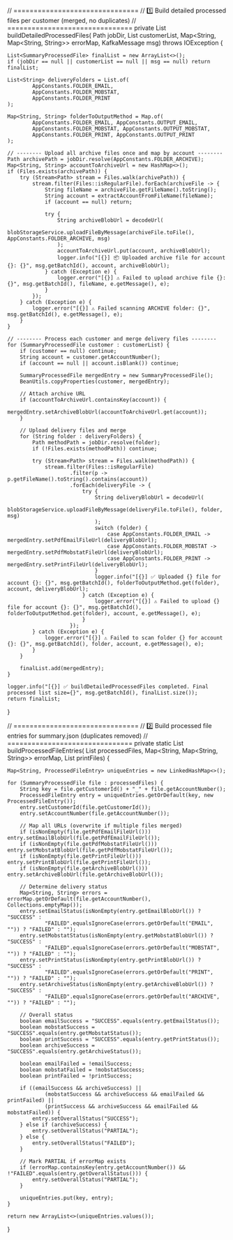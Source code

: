 // ===============================
// 1️⃣ Build detailed processed files per customer (merged, no duplicates)
// ===============================
private List<SummaryProcessedFile> buildDetailedProcessedFiles(
        Path jobDir,
        List<SummaryProcessedFile> customerList,
        Map<String, Map<String, String>> errorMap,
        KafkaMessage msg) throws IOException {

    List<SummaryProcessedFile> finalList = new ArrayList<>();
    if (jobDir == null || customerList == null || msg == null) return finalList;

    List<String> deliveryFolders = List.of(
            AppConstants.FOLDER_EMAIL,
            AppConstants.FOLDER_MOBSTAT,
            AppConstants.FOLDER_PRINT
    );

    Map<String, String> folderToOutputMethod = Map.of(
            AppConstants.FOLDER_EMAIL, AppConstants.OUTPUT_EMAIL,
            AppConstants.FOLDER_MOBSTAT, AppConstants.OUTPUT_MOBSTAT,
            AppConstants.FOLDER_PRINT, AppConstants.OUTPUT_PRINT
    );

    // -------- Upload all archive files once and map by account --------
    Path archivePath = jobDir.resolve(AppConstants.FOLDER_ARCHIVE);
    Map<String, String> accountToArchiveUrl = new HashMap<>();
    if (Files.exists(archivePath)) {
        try (Stream<Path> stream = Files.walk(archivePath)) {
            stream.filter(Files::isRegularFile).forEach(archiveFile -> {
                String fileName = archiveFile.getFileName().toString();
                String account = extractAccountFromFileName(fileName);
                if (account == null) return;

                try {
                    String archiveBlobUrl = decodeUrl(
                            blobStorageService.uploadFileByMessage(archiveFile.toFile(), AppConstants.FOLDER_ARCHIVE, msg)
                    );
                    accountToArchiveUrl.put(account, archiveBlobUrl);
                    logger.info("[{}] 📦 Uploaded archive file for account {}: {}", msg.getBatchId(), account, archiveBlobUrl);
                } catch (Exception e) {
                    logger.error("[{}] ⚠️ Failed to upload archive file {}: {}", msg.getBatchId(), fileName, e.getMessage(), e);
                }
            });
        } catch (Exception e) {
            logger.error("[{}] ⚠️ Failed scanning ARCHIVE folder: {}", msg.getBatchId(), e.getMessage(), e);
        }
    }

    // -------- Process each customer and merge delivery files --------
    for (SummaryProcessedFile customer : customerList) {
        if (customer == null) continue;
        String account = customer.getAccountNumber();
        if (account == null || account.isBlank()) continue;

        SummaryProcessedFile mergedEntry = new SummaryProcessedFile();
        BeanUtils.copyProperties(customer, mergedEntry);

        // Attach archive URL
        if (accountToArchiveUrl.containsKey(account)) {
            mergedEntry.setArchiveBlobUrl(accountToArchiveUrl.get(account));
        }

        // Upload delivery files and merge
        for (String folder : deliveryFolders) {
            Path methodPath = jobDir.resolve(folder);
            if (!Files.exists(methodPath)) continue;

            try (Stream<Path> stream = Files.walk(methodPath)) {
                stream.filter(Files::isRegularFile)
                        .filter(p -> p.getFileName().toString().contains(account))
                        .forEach(deliveryFile -> {
                            try {
                                String deliveryBlobUrl = decodeUrl(
                                        blobStorageService.uploadFileByMessage(deliveryFile.toFile(), folder, msg)
                                );
                                switch (folder) {
                                    case AppConstants.FOLDER_EMAIL -> mergedEntry.setPdfEmailFileUrl(deliveryBlobUrl);
                                    case AppConstants.FOLDER_MOBSTAT -> mergedEntry.setPdfMobstatFileUrl(deliveryBlobUrl);
                                    case AppConstants.FOLDER_PRINT -> mergedEntry.setPrintFileUrl(deliveryBlobUrl);
                                }
                                logger.info("[{}] ✅ Uploaded {} file for account {}: {}", msg.getBatchId(), folderToOutputMethod.get(folder), account, deliveryBlobUrl);
                            } catch (Exception e) {
                                logger.error("[{}] ⚠️ Failed to upload {} file for account {}: {}", msg.getBatchId(), folderToOutputMethod.get(folder), account, e.getMessage(), e);
                            }
                        });
            } catch (Exception e) {
                logger.error("[{}] ⚠️ Failed to scan folder {} for account {}: {}", msg.getBatchId(), folder, account, e.getMessage(), e);
            }
        }

        finalList.add(mergedEntry);
    }

    logger.info("[{}] ✅ buildDetailedProcessedFiles completed. Final processed list size={}", msg.getBatchId(), finalList.size());
    return finalList;
}

// ===============================
// 2️⃣ Build processed file entries for summary.json (duplicates removed)
// ===============================
private static List<ProcessedFileEntry> buildProcessedFileEntries(
        List<SummaryProcessedFile> processedFiles,
        Map<String, Map<String, String>> errorMap,
        List<PrintFile> printFiles) {

    Map<String, ProcessedFileEntry> uniqueEntries = new LinkedHashMap<>();

    for (SummaryProcessedFile file : processedFiles) {
        String key = file.getCustomerId() + "_" + file.getAccountNumber();
        ProcessedFileEntry entry = uniqueEntries.getOrDefault(key, new ProcessedFileEntry());
        entry.setCustomerId(file.getCustomerId());
        entry.setAccountNumber(file.getAccountNumber());

        // Map all URLs (overwrite if multiple files merged)
        if (isNonEmpty(file.getPdfEmailFileUrl())) entry.setEmailBlobUrl(file.getPdfEmailFileUrl());
        if (isNonEmpty(file.getPdfMobstatFileUrl())) entry.setMobstatBlobUrl(file.getPdfMobstatFileUrl());
        if (isNonEmpty(file.getPrintFileUrl())) entry.setPrintBlobUrl(file.getPrintFileUrl());
        if (isNonEmpty(file.getArchiveBlobUrl())) entry.setArchiveBlobUrl(file.getArchiveBlobUrl());

        // Determine delivery status
        Map<String, String> errors = errorMap.getOrDefault(file.getAccountNumber(), Collections.emptyMap());
        entry.setEmailStatus(isNonEmpty(entry.getEmailBlobUrl()) ? "SUCCESS" :
                "FAILED".equalsIgnoreCase(errors.getOrDefault("EMAIL", "")) ? "FAILED" : "");
        entry.setMobstatStatus(isNonEmpty(entry.getMobstatBlobUrl()) ? "SUCCESS" :
                "FAILED".equalsIgnoreCase(errors.getOrDefault("MOBSTAT", "")) ? "FAILED" : "");
        entry.setPrintStatus(isNonEmpty(entry.getPrintBlobUrl()) ? "SUCCESS" :
                "FAILED".equalsIgnoreCase(errors.getOrDefault("PRINT", "")) ? "FAILED" : "");
        entry.setArchiveStatus(isNonEmpty(entry.getArchiveBlobUrl()) ? "SUCCESS" :
                "FAILED".equalsIgnoreCase(errors.getOrDefault("ARCHIVE", "")) ? "FAILED" : "");

        // Overall status
        boolean emailSuccess = "SUCCESS".equals(entry.getEmailStatus());
        boolean mobstatSuccess = "SUCCESS".equals(entry.getMobstatStatus());
        boolean printSuccess = "SUCCESS".equals(entry.getPrintStatus());
        boolean archiveSuccess = "SUCCESS".equals(entry.getArchiveStatus());

        boolean emailFailed = !emailSuccess;
        boolean mobstatFailed = !mobstatSuccess;
        boolean printFailed = !printSuccess;

        if ((emailSuccess && archiveSuccess) ||
                (mobstatSuccess && archiveSuccess && emailFailed && printFailed) ||
                (printSuccess && archiveSuccess && emailFailed && mobstatFailed)) {
            entry.setOverallStatus("SUCCESS");
        } else if (archiveSuccess) {
            entry.setOverallStatus("PARTIAL");
        } else {
            entry.setOverallStatus("FAILED");
        }

        // Mark PARTIAL if errorMap exists
        if (errorMap.containsKey(entry.getAccountNumber()) && !"FAILED".equals(entry.getOverallStatus())) {
            entry.setOverallStatus("PARTIAL");
        }

        uniqueEntries.put(key, entry);
    }

    return new ArrayList<>(uniqueEntries.values());
}
